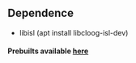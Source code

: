 ## Dependence
- libisl (apt install libcloog-isl-dev)


#### Prebuilts available [here](https://github.com/xzr467706992/aarch64-linux-gnu/tree/9.0.1-experimental-20190406)
